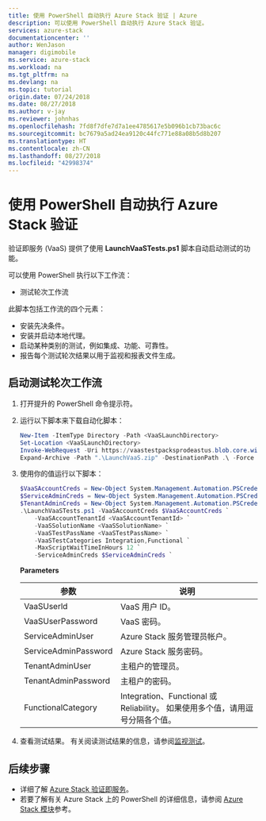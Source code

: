 ```yaml
---
title: 使用 PowerShell 自动执行 Azure Stack 验证 | Azure
description: 可以使用 PowerShell 自动执行 Azure Stack 验证。
services: azure-stack
documentationcenter: ''
author: WenJason
manager: digimobile
ms.service: azure-stack
ms.workload: na
ms.tgt_pltfrm: na
ms.devlang: na
ms.topic: tutorial
origin.date: 07/24/2018
ms.date: 08/27/2018
ms.author: v-jay
ms.reviewer: johnhas
ms.openlocfilehash: 7fd8f7dfe7d7a1ee4785617e5b096b1cb73bac6c
ms.sourcegitcommit: bc7679a5ad24ea9120c44fc771e88a08b5d8b207
ms.translationtype: HT
ms.contentlocale: zh-CN
ms.lasthandoff: 08/27/2018
ms.locfileid: "42998374"
---
```

# <a name="automate-azure-stack-validation-with-powershell"></a>使用 PowerShell 自动执行 Azure Stack 验证 

验证即服务 (VaaS) 提供了使用 **LaunchVaaSTests.ps1** 脚本自动启动测试的功能。

可以使用 PowerShell 执行以下工作流：

- 测试轮次工作流

此脚本包括工作流的四个元素：

- 安装先决条件。
- 安装并启动本地代理。
- 启动某种类别的测试，例如集成、功能、可靠性。
- 报告每个测试轮次结果以用于监视和报表文件生成。

## <a name="launch-the-test-pass-workflow"></a>启动测试轮次工作流

1. 打开提升的 PowerShell 命令提示符。

2. 运行以下脚本来下载自动化脚本：

    ````PowerShell  
    New-Item -ItemType Directory -Path <VaaSLaunchDirectory>
    Set-Location <VaaSLaunchDirectory>
    Invoke-WebRequest -Uri https://vaastestpacksprodeastus.blob.core.windows.net/packages/Microsoft.VaaS.Scripts.3.0.0.nupkg -OutFile "LaunchVaaS.zip"
    Expand-Archive -Path ".\LaunchVaaS.zip" -DestinationPath .\ -Force
    ````

3. 使用你的值运行以下脚本：

    ````PowerShell  
    $VaaSAccountCreds = New-Object System.Management.Automation.PSCredential "<VaaSUserId>", (ConvertTo-SecureString "<VaaSUserPassword>"  -AsPlainText -Force)
    $ServiceAdminCreds = New-Object System.Management.Automation.PSCredential "<ServiceAdminUser>", (ConvertTo-SecureString "<ServiceAdminPassword>" -AsPlainText -Force)
    $TenantAdminCreds = New-Object System.Management.Automation.PSCredential "<TenantAdminUser>", (ConvertTo-SecureString "<TenantAdminPassword>" -AsPlainText -Force)
    .\LaunchVaaSTests.ps1 -VaaSAccountCreds $VaaSAccountCreds `
        -VaaSAccountTenantId <VaaSAccountTenantId> `
        -VaaSSolutionName <VaaSSolutionName> `
        -VaaSTestPassName <VaaSTestPassName> `
        -VaaSTestCategories Integration,Functional `
        -MaxScriptWaitTimeInHours 12 `
        -ServiceAdminCreds $ServiceAdminCreds `
    ````

    **Parameters**

    | 参数 | 说明 |
    | --- | --- |
    | VaaSUserld | VaaS 用户 ID。 | 
    | VaaSUserPassword | VaaS 密码。 |
    | ServiceAdminUser | Azure Stack 服务管理员帐户。  |
    | ServiceAdminPassword | Azure Stack 服务密码。  |
    | TenantAdminUser | 主租户的管理员。  |
    | TenantAdminPassword | 主租户的密码。  |
    | FunctionalCategory| Integration、Functional 或  Reliability。 如果使用多个值，请用逗号分隔各个值。  |

4. 查看测试结果。 有关阅读测试结果的信息，请参阅[监视测试](azure-stack-vaas-monitor-test.md)。

## <a name="next-steps"></a>后续步骤

 - 详细了解 [Azure Stack 验证即服务](/azure-stack/partner)。
 - 若要了解有关 Azure Stack 上的 PowerShell 的详细信息，请参阅 [Azure Stack 模块](https://docs.microsoft.com/powershell/azure/azure-stack/overview?view=azurestackps-1.3.0)参考。